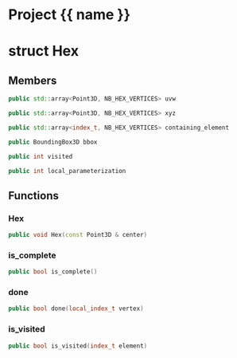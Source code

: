 <script setup>
import {useRoute} from 'vitepress'
const {path} = useRoute()
const tokens = path.split('/')
const words = tokens[2].split('-');
for (let i = 0; i < words.length; i++) {
    words[i] = words[i].charAt(0).toUpperCase() + words[i].slice(1);
    words[i] = words[i].replace('geode', 'Geode')
}
const name = words.join('-');
</script>
# Project {{ name }}

# struct Hex


## Members

```cpp
public std::array<Point3D, NB_HEX_VERTICES> uvw

```

```cpp
public std::array<Point3D, NB_HEX_VERTICES> xyz

```

```cpp
public std::array<index_t, NB_HEX_VERTICES> containing_element

```

```cpp
public BoundingBox3D bbox

```

```cpp
public int visited

```

```cpp
public int local_parameterization

```



## Functions

### Hex

```cpp
public void Hex(const Point3D & center)
```


### is_complete

```cpp
public bool is_complete()
```


### done

```cpp
public bool done(local_index_t vertex)
```


### is_visited

```cpp
public bool is_visited(index_t element)
```




